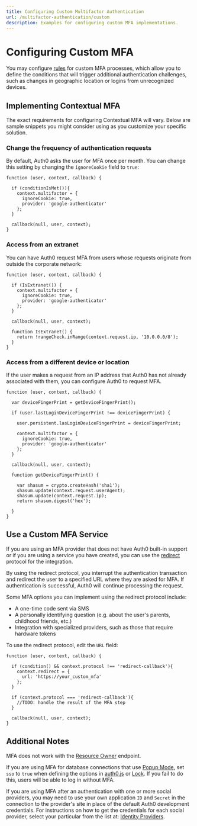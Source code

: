 ```yaml
---
title: Configuring Custom Multifactor Authentication
url: /multifactor-authentication/custom
description: Examples for configuring custom MFA implementations.
---
```


# Configuring Custom MFA

You may configure [rules](/rules) for custom MFA processes, which allow you to define the conditions that will trigger additional authentication challenges, such as changes in geographic location or logins from unrecognized devices.

## Implementing Contextual MFA

The exact requirements for configuring Contextual MFA will vary. Below are sample snippets you might consider using as you customize your specific solution.

### Change the frequency of authentication requests

By default, Auth0 asks the user for MFA once per month. You can change this setting by changing the `ignoreCookie` field to `true`:

```JS
function (user, context, callback) {

  if (conditionIsMet()){
    context.multifactor = {
      ignoreCookie: true,
      provider: 'google-authenticator'
    };
  }

  callback(null, user, context);
}
```

### Access from an extranet

You can have Auth0 request MFA from users whose requests originate from outside the corporate network:

```JS
function (user, context, callback) {

  if (IsExtranet()) {
    context.multifactor = {
      ignoreCookie: true,
      provider: 'google-authenticator'
    };
  }

  callback(null, user, context);

  function IsExtranet() {
    return !rangeCheck.inRange(context.request.ip, '10.0.0.0/8');
  }
}
```

### Access from a different device or location

If the user makes a request from an IP address that Auth0 has not already associated with them, you can configure Auth0 to request MFA.

```JS
function (user, context, callback) {

  var deviceFingerPrint = getDeviceFingerPrint();

  if (user.lastLoginDeviceFingerPrint !== deviceFingerPrint) {

    user.persistent.lasLoginDeviceFingerPrint = deviceFingerPrint;

    context.multifactor = {
      ignoreCookie: true,
      provider: 'google-authenticator'
    };
  }

  callback(null, user, context);

  function getDeviceFingerPrint() {

    var shasum = crypto.createHash('sha1');
    shasum.update(context.request.userAgent);
    shasum.update(context.request.ip);
    return shasum.digest('hex');

  }
}
```

## Use a Custom MFA Service

If you are using an MFA provider that does not have Auth0 built-in support or if you are using a service you have created, you can use the [redirect](/protocols#redirect-protocol-in-rules) protocol for the integration.

By using the redirect protocol, you interrupt the authentication transaction and redirect the user to a specified URL where they are asked for MFA. If authentication is successful, Auth0 will continue processing the request.

Some MFA options you can implement using the redirect protocol include:

* A one-time code sent via SMS
* A personally identifying question (e.g. about the user's parents, childhood friends, etc.)
* Integration with specialized providers, such as those that require hardware tokens

To use the redirect protocol, edit the `URL` field:

```JS
function (user, context, callback) {

  if (condition() && context.protocol !== 'redirect-callback'){
    context.redirect = {
      url: 'https://your_custom_mfa'
    };
  }

  if (context.protocol === 'redirect-callback'){
    //TODO: handle the result of the MFA step
  }

  callback(null, user, context);
}
```

## Additional Notes

MFA does not work with the [Resource Owner](/protocols#oauth-resource-owner-password-credentials-grant) endpoint.

If you are using MFA for database connections that use [Popup Mode](https://github.com/auth0/auth0.js#popup-mode), set `sso` to `true` when defining the options in [auth0.js](https://github.com/auth0/auth0.js#sso) or [Lock](/libraries/lock). If you fail to do this, users will be able to log in without MFA.

If you are using MFA after an authentication with one or more social providers, you may need to use your own application `ID` and `Secret` in the connection to the provider's site in place of the default Auth0 development credentials. For instructions on how to get the credentials for each social provider, select your particular from the list at: [Identity Providers](/identityproviders).
